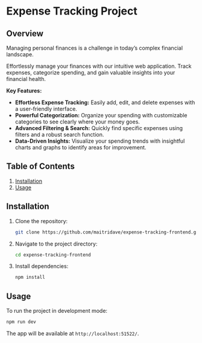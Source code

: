 # Expense Tracking Project

## Overview
Managing personal finances is a challenge in today’s complex financial landscape. 

Effortlessly manage your finances with our intuitive web application. Track expenses, categorize spending, and gain valuable insights into your financial health.

**Key Features:**

* **Effortless Expense Tracking:** Easily add, edit, and delete expenses with a user-friendly interface.
* **Powerful Categorization:** Organize your spending with customizable categories to see clearly where your money goes.
* **Advanced Filtering & Search:** Quickly find specific expenses using filters and a robust search function.
* **Data-Driven Insights:** Visualize your spending trends with insightful charts and graphs to identify areas for improvement.


## Table of Contents

1. [Installation](#installation)
2. [Usage](#usage)

## Installation

1. Clone the repository:
   ```bash
   git clone https://github.com/maitridave/expense-tracking-frontend.git
   ```
2. Navigate to the project directory:
   ```bash
   cd expense-tracking-frontend
   ```
3. Install dependencies:
   ```bash
   npm install
   ```

## Usage

To run the project in development mode:

```bash
npm run dev
```

The app will be available at `http://localhost:51522/`.
